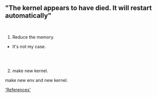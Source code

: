 ## "The kernel appears to have died. It will restart automatically"

<br>

1. Reduce the memory.

- It's not my case.

<br>
<br>

2. make new kernel.

make new env and new kernel.

<a href='http://www.techanswersweb.com/kernel-error-jupyter-notebook/'>'References'</a>
